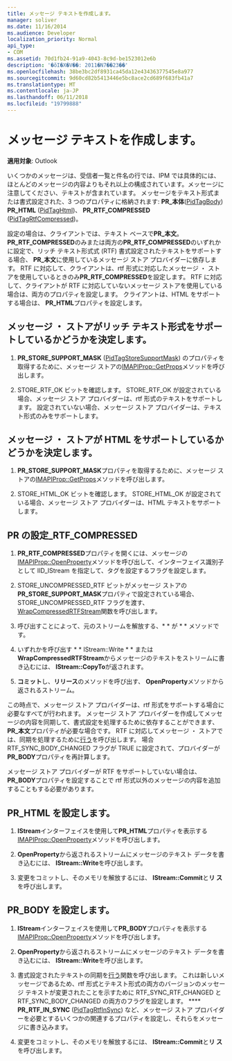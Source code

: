 ```yaml
---
title: メッセージ テキストを作成します。
manager: soliver
ms.date: 11/16/2014
ms.audience: Developer
localization_priority: Normal
api_type:
- COM
ms.assetid: 70d1fb24-91a9-4043-8c9d-be1523012e6b
description: '�ŏI�X�V��: 2011�N7��23��'
ms.openlocfilehash: 38be3bc2df8931ca45da12e43436377545e8a977
ms.sourcegitcommit: 9d60cd82b5413446e5bc8ace2cd689f683fb41a7
ms.translationtype: MT
ms.contentlocale: ja-JP
ms.lasthandoff: 06/11/2018
ms.locfileid: "19799888"
---
```

# <a name="creating-message-text"></a>メッセージ テキストを作成します。

**適用対象**: Outlook 
  
いくつかのメッセージは、受信者一覧と件名の行では、IPM では具体的には、ほとんどのメッセージの内容よりもそれ以上の構成されています。メッセージに注意してください、テキストが含まれています。 メッセージをテキスト形式または書式設定された、3 つのプロパティに格納されます: **PR\_本体**([PidTagBody](pidtagbody-canonical-property.md)) **PR\_HTML** ([PidTagHtml](pidtaghtml-canonical-property.md))、 **PR_RTF_COMPRESSED** ([PidTagRtfCompressed](pidtagrtfcompressed-canonical-property.md))。 

設定の場合は、クライアントでは、テキスト ベースで**PR\_本文**。 **PR_RTF_COMPRESSED**のみまたは両方の**PR_RTF_COMPRESSED**のいずれかに設定で、リッチ テキスト形式式 (RTF) 書式設定されたテキストをサポートする場合、 **PR\_本文**に使用しているメッセージ ストア プロバイダーに依存します。 RTF に対応して、クライアントは、rtf 形式に対応したメッセージ ・ ストアを使用しているときのみ**PR_RTF_COMPRESSED**を設定します。 RTF に対応して、クライアントが RTF に対応していないメッセージ ストアを使用している場合は、両方のプロパティを設定します。 クライアントは、HTML をサポートする場合は、 **PR_HTML**プロパティを設定します。 
  
## <a name="determine-whether-your-message-store-supports-rich-text-format"></a>メッセージ ・ ストアがリッチ テキスト形式をサポートしているかどうかを決定します。
  
1. **PR_STORE_SUPPORT_MASK** ([PidTagStoreSupportMask](pidtagstoresupportmask-canonical-property.md)) のプロパティを取得するために、メッセージ ストアの[IMAPIProp::GetProps](imapiprop-getprops.md)メソッドを呼び出します。
    
2. STORE_RTF_OK ビットを確認します。 STORE_RTF_OK が設定されている場合、メッセージ ストア プロバイダーは、rtf 形式のテキストをサポートします。 設定されていない場合、メッセージ ストア プロバイダーは、テキスト形式のみをサポートします。
    
## <a name="determine-whether-your-message-store-supports-html"></a>メッセージ ・ ストアが HTML をサポートしているかどうかを決定します。
  
1. **PR_STORE_SUPPORT_MASK**プロパティを取得するために、メッセージ ストアの[IMAPIProp::GetProps](imapiprop-getprops.md)メソッドを呼び出します。 
    
2. STORE_HTML_OK ビットを確認します。 STORE_HTML_OK が設定されている場合、メッセージ ストア プロバイダーは、HTML テキストをサポートします。 
    
## <a name="set-prrtfcompressed"></a>PR の設定\_RTF_COMPRESSED
  
1. **PR_RTF_COMPRESSED**プロパティを開くには、メッセージの[IMAPIProp::OpenProperty](imapiprop-openproperty.md)メソッドを呼び出して、インターフェイス識別子として IID_IStream を指定して、タグを設定するフラグを設定します。 
    
2. STORE_UNCOMPRESSED_RTF ビットがメッセージ ストアの**PR_STORE_SUPPORT_MASK**プロパティで設定されている場合、STORE_UNCOMPRESSED_RTF フラグを渡す、 [WrapCompressedRTFStream](wrapcompressedrtfstream.md)関数を呼び出します。 
    
3. 呼び出すことによって、元のストリームを解放する、* * が * * メソッドです。 
    
4. いずれかを呼び出す * * IStream::Write * * または**WrapCompressedRTFStream**からメッセージのテキストをストリームに書き込むには、 **IStream::CopyTo**が返されます。
    
5. **コミット**し、**リリース**のメソッドを呼び出す、 **OpenProperty**メソッドから返されるストリーム。 
    
この時点で、メッセージ ストア プロバイダーは、rtf 形式をサポートする場合に必要なすべてが行われます。 メッセージ ストア プロバイダーを作成してメッセージの内容を同期して、書式設定を処理するために依存することができます、 **PR\_本文**プロパティが必要な場合です。 RTF に対応してメッセージ ・ ストアでは、同期を処理するために[行う](rtfsync.md)を呼び出します。 場合 RTF\_SYNC_BODY_CHANGED フラグが TRUE に設定されて、プロバイダーが**PR_BODY**プロパティを再計算します。 
  
メッセージ ストア プロバイダーが RTF をサポートしていない場合は、 **PR_BODY**プロパティを設定することで rtf 形式以外のメッセージの内容を追加することもする必要があります。 
  
## <a name="set-prhtml"></a>PR_HTML を設定します。
  
1. **IStream**インターフェイスを使用して**PR_HTML**プロパティを表示する[IMAPIProp::OpenProperty](imapiprop-openproperty.md)メソッドを呼び出します。 
    
2. **OpenProperty**から返されるストリームにメッセージのテキスト データを書き込むには、 **IStream::Write**を呼び出します。 
    
3. 変更をコミットし、そのメモリを解放するには、 **IStream::Commit**と**リ ス**を呼び出します。 
    
## <a name="set-prbody"></a>PR_BODY を設定します。
  
1. **IStream**インターフェイスを使用して**PR_BODY**プロパティを表示する[IMAPIProp::OpenProperty](imapiprop-openproperty.md)メソッドを呼び出します。 
    
2. **OpenProperty**から返されるストリームにメッセージのテキスト データを書き込むには、 **IStream::Write**を呼び出します。 
    
3. 書式設定されたテキストの同期を[行う](rtfsync.md)関数を呼び出します。 これは新しいメッセージであるため、rtf 形式とテキスト形式の両方のバージョンのメッセージ テキストが変更されたことを示すために RTF_SYNC_RTF_CHANGED と RTF_SYNC_BODY_CHANGED の両方のフラグを設定します。 **** **PR_RTF_IN_SYNC** ([PidTagRtfInSync](pidtagrtfinsync-canonical-property.md)) など、メッセージ ストア プロバイダーを必要とするいくつかの関連するプロパティを設定し、それらをメッセージに書き込みます。
    
4. 変更をコミットし、そのメモリを解放するには、 **IStream::Commit**と**リ ス**を呼び出します。 
    

